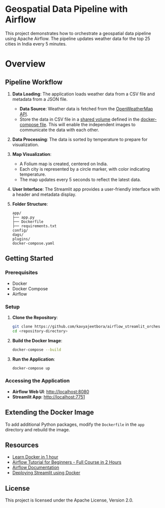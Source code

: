 # Geospatial Data Pipeline with Airflow

This project demonstrates how to orchestrate a geospatial data pipeline using Apache Airflow. The pipeline updates weather data for the top 25 cities in India every 5 minutes.

# Overview

## Pipeline Workflow

1. **Data Loading**: The application loads weather data from a CSV file and metadata from a JSON file.

   - **Data Source**: Weather data is fetched from the [OpenWeatherMap API](https://openweathermap.org/api).
   - Store the data in CSV file in a [shared volume](https://docs.docker.com/engine/storage/volumes/) defined in the [docker-compose file](docker-compose.yaml). This will enable the independent images to communicate the data with each other.

2. **Data Processing**: The data is sorted by temperature to prepare for visualization.

3. **Map Visualization**:

   - A Folium map is created, centered on India.
   - Each city is represented by a circle marker, with color indicating temperature.
   - The map updates every 5 seconds to reflect the latest data.

4. **User Interface**: The Streamlit app provides a user-friendly interface with a header and metadata display.

5. **Folder Structure**:

   ```
   app/
   ├── app.py
   ├── Dockerfile
   ├── requirements.txt
   config/
   dags/
   plugins/
   docker-compose.yaml
   ```

## Getting Started

### Prerequisites

- Docker
- Docker Compose
- Airflow

### Setup

1. **Clone the Repository**:

   ```bash
   git clone https://github.com/kavyajeetbora/airflow_streamlit_orchestration.git
   cd <repository-directory>
   ```

2. **Build the Docker Image**:

   ```bash
   docker-compose --build
   ```

3. **Run the Application**:
   ```bash
   docker-compose up
   ```

### Accessing the Application

- **Airflow Web UI**: [http://localhost:8080](http://localhost:8080)
- **Streamlit App**: [http://localhost:7751](http://localhost:7751)

## Extending the Docker Image

To add additional Python packages, modify the `Dockerfile` in the `app` directory and rebuild the image.

## Resources

- [Learn Docker in 1 hour](https://youtu.be/pTFZFxd4hOI?si=BNK7WsnZxdXB3bl-)
- [Airflow Tutorial for Beginners - Full Course in 2 Hours](https://youtu.be/K9AnJ9_ZAXE?si=OdZKGaWbYLgQLeoC)
- [Airflow Documentation](https://airflow.apache.org/docs/)
- [Deploying Streamlit using Docker](https://docs.streamlit.io/deploy/tutorials/docker)

## License

This project is licensed under the Apache License, Version 2.0.
